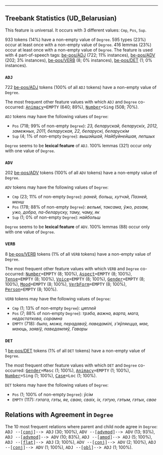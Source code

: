 

--------------------------------------------------------------------------------

## Treebank Statistics (UD_Belarusian)

This feature is universal.
It occurs with 3 different values: `Cmp`, `Pos`, `Sup`.

933 tokens (14%) have a non-empty value of `Degree`.
595 types (23%) occur at least once with a non-empty value of `Degree`.
416 lemmas (23%) occur at least once with a non-empty value of `Degree`.
The feature is used with 4 part-of-speech tags: [be-pos/ADJ]() (722; 11% instances), [be-pos/ADV]() (202; 3% instances), [be-pos/VERB]() (8; 0% instances), [be-pos/DET]() (1; 0% instances).

### `ADJ`

722 [be-pos/ADJ]() tokens (100% of all `ADJ` tokens) have a non-empty value of `Degree`.

The most frequent other feature values with which `ADJ` and `Degree` co-occurred: <tt><a href="Animacy.html">Animacy</a>=EMPTY</tt> (640; 89%), <tt><a href="Number.html">Number</a>=Sing</tt> (508; 70%).

`ADJ` tokens may have the following values of `Degree`:

* `Pos` (718; 99% of non-empty `Degree`): <em>23, беларускай, беларускіх, 2012, замежных, 2011, беларуская, 22, беларускі, беларускім</em>
* `Sup` (4; 1% of non-empty `Degree`): <em>вышэйшай, Найбуйнейшая, лепшых</em>

`Degree` seems to be **lexical feature** of `ADJ`. 100% lemmas (321) occur only with one value of `Degree`.

### `ADV`

202 [be-pos/ADV]() tokens (100% of all `ADV` tokens) have a non-empty value of `Degree`.

`ADV` tokens may have the following values of `Degree`:

* `Cmp` (23; 11% of non-empty `Degree`): <em>раней, больш, хутчэй, Пазней, менш</em>
* `Pos` (178; 88% of non-empty `Degree`): <em>вельмі, таксама, ўжо, разам, ужо, добра, па-беларуску, таму, чаму, як</em>
* `Sup` (1; 0% of non-empty `Degree`): <em>найбольш</em>

`Degree` seems to be **lexical feature** of `ADV`. 100% lemmas (88) occur only with one value of `Degree`.

### `VERB`

8 [be-pos/VERB]() tokens (1% of all `VERB` tokens) have a non-empty value of `Degree`.

The most frequent other feature values with which `VERB` and `Degree` co-occurred: <tt><a href="Number.html">Number</a>=EMPTY</tt> (8; 100%), <tt><a href="Aspect.html">Aspect</a>=EMPTY</tt> (8; 100%), <tt><a href="Tense.html">Tense</a>=EMPTY</tt> (8; 100%), <tt><a href="Voice.html">Voice</a>=EMPTY</tt> (8; 100%), <tt><a href="Gender.html">Gender</a>=EMPTY</tt> (8; 100%), <tt><a href="Mood.html">Mood</a>=EMPTY</tt> (8; 100%), <tt><a href="VerbForm.html">VerbForm</a>=EMPTY</tt> (8; 100%), <tt><a href="Person.html">Person</a>=EMPTY</tt> (8; 100%).

`VERB` tokens may have the following values of `Degree`:

* `Cmp` (1; 13% of non-empty `Degree`): <em>цяплей</em>
* `Pos` (7; 88% of non-empty `Degree`): <em>трэба, важна, варта, мага, недастаткова, сорамна</em>
* `EMPTY` (718): <em>было, можа, перадаваў, паведамілі, з'яўляецца, мае, маюць, заявіў, паведамляў, Гавары</em>

### `DET`

1 [be-pos/DET]() tokens (1% of all `DET` tokens) have a non-empty value of `Degree`.

The most frequent other feature values with which `DET` and `Degree` co-occurred: <tt><a href="Gender.html">Gender</a>=Masc</tt> (1; 100%), <tt><a href="Animacy.html">Animacy</a>=EMPTY</tt> (1; 100%), <tt><a href="Number.html">Number</a>=Sing</tt> (1; 100%), <tt><a href="Case.html">Case</a>=Loc</tt> (1; 100%).

`DET` tokens may have the following values of `Degree`:

* `Pos` (1; 100% of non-empty `Degree`): <em>ўсім</em>
* `EMPTY` (117): <em>гэтага, гэты, яе, сваю, сваіх, іх, гэтую, гэтым, гэтых, свае</em>

## Relations with Agreement in `Degree`

The 10 most frequent relations where parent and child node agree in `Degree`:
<tt>ADJ --[<a href="../dep/conj.html">conj</a>]--> ADJ</tt> (30; 100%),
<tt>ADV --[<a href="../dep/advmod.html">advmod</a>]--> ADV</tt> (13; 93%),
<tt>ADJ --[<a href="../dep/advmod.html">advmod</a>]--> ADV</tt> (10; 83%),
<tt>ADJ --[<a href="../dep/amod.html">amod</a>]--> ADJ</tt> (5; 100%),
<tt>ADJ --[<a href="../dep/flat.html">flat</a>]--> ADJ</tt> (3; 100%),
<tt>ADV --[<a href="../dep/conj.html">conj</a>]--> ADV</tt> (2; 100%),
<tt>ADJ --[<a href="../dep/conj.html">conj</a>]--> ADV</tt> (1; 100%),
<tt>ADJ --[<a href="../dep/obl.html">obl</a>]--> ADJ</tt> (1; 100%).


